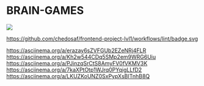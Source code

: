 # BRAIN-GAMES

<a href="https://codeclimate.com/github/chedosaf/frontend-project-lvl1/maintainability"><img src="https://api.codeclimate.com/v1/badges/1de22cec83ebc2124021/maintainability" /></a><br>


https://github.com/chedosaf/frontend-project-lvl1/workflows/lint/badge.svg

https://asciinema.org/a/erazay6sZVFGUb2EZeNRj4FLR <br>
https://asciinema.org/a/Kh2w544CDq5SMp2em9WRG6Uiu <br>
https://asciinema.org/a/PJinzqSrCtS8AmyFV0fVKMV3K <br>
https://asciinema.org/a/7kaXPtOtp1WJrq0PYqigLLfD2 <br>
https://asciinema.org/a/LKUZKoUNZ0SxPypXsBITnhB8Q <br>
